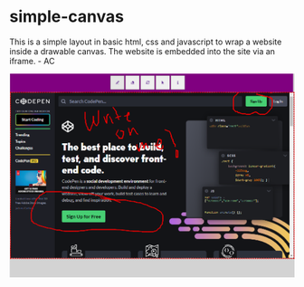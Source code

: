 # simple-canvas


This is a simple layout in basic html, css and javascript to wrap a website inside a drawable canvas. The website is embedded into the site
via an iframe. - AC

![alt text](https://github.com/andreacantu93/simple-canvas/blob/master/sample_capture.PNG?raw=true)
